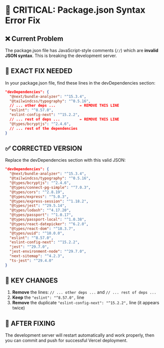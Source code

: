 # 🚨 CRITICAL: Package.json Syntax Error Fix

## ❌ Current Problem
The package.json file has JavaScript-style comments (`//`) which are **invalid JSON syntax**. This is breaking the development server.

## 🔧 EXACT FIX NEEDED

In your package.json file, find these lines in the devDependencies section:

```json
"devDependencies": {
  "@next/bundle-analyzer": "^15.3.4",
  "@tailwindcss/typography": "^0.5.16",
  // ... other deps ...           ← REMOVE THIS LINE
  "eslint": "^8.57.0",
  "eslint-config-next": "^15.2.2",
  // ... rest of deps ...         ← REMOVE THIS LINE
  "@types/bcryptjs": "^2.4.6",
  // ... rest of the dependencies
}
```

## ✅ CORRECTED VERSION

Replace the devDependencies section with this valid JSON:

```json
"devDependencies": {
  "@next/bundle-analyzer": "^15.3.4",
  "@tailwindcss/typography": "^0.5.16",
  "@types/bcryptjs": "^2.4.6",
  "@types/connect-pg-simple": "^7.0.3",
  "@types/cors": "^2.8.19",
  "@types/express": "^5.0.3",
  "@types/express-session": "^1.18.2",
  "@types/jest": "^29.5.14",
  "@types/lodash": "^4.17.20",
  "@types/passport": "^1.0.17",
  "@types/passport-local": "^1.0.38",
  "@types/react-datepicker": "^6.2.0",
  "@types/react-dom": "^18.3.7",
  "@types/uuid": "^10.0.0",
  "eslint": "^8.57.0",
  "eslint-config-next": "^15.2.2",
  "jest": "^29.7.0",
  "jest-environment-node": "^29.7.0",
  "next-sitemap": "^4.2.3",
  "ts-jest": "^29.4.0"
}
```

## 🎯 KEY CHANGES
1. **Remove** the lines: `// ... other deps ...` and `// ... rest of deps ...`
2. **Keep** the `"eslint": "^8.57.0",` line
3. **Remove** the duplicate `"eslint-config-next": "^15.2.2",` line (it appears twice)

## 🚀 AFTER FIXING
The development server will restart automatically and work properly, then you can commit and push for successful Vercel deployment.
